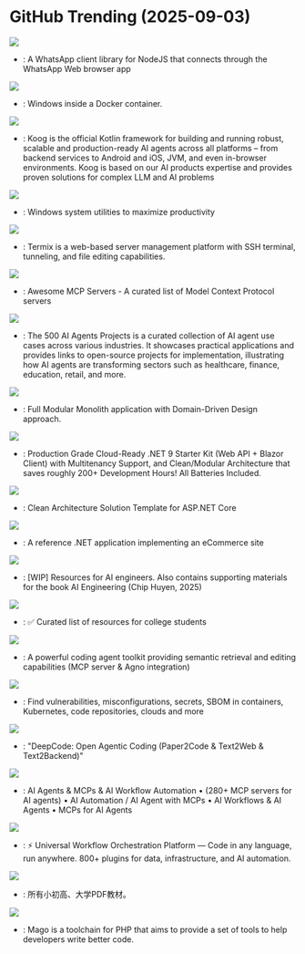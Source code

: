 # GitHub Trending (2025-09-03)

![](https://img.shields.io/badge/JavaScript-New%20294-green?style=flat-square&logo=appveyor)
- [](https://github.comundefined): A WhatsApp client library for NodeJS that connects through the WhatsApp Web browser app

![](https://img.shields.io/badge/Shell-New%201-green?style=flat-square&logo=appveyor)
- [](https://github.comundefined): Windows inside a Docker container.

![](https://img.shields.io/badge/Kotlin-New%20145-green?style=flat-square&logo=appveyor)
- [](https://github.comundefined): Koog is the official Kotlin framework for building and running robust, scalable and production-ready AI agents across all platforms – from backend services to Android and iOS, JVM, and even in-browser environments. Koog is based on our AI products expertise and provides proven solutions for complex LLM and AI problems

![](https://img.shields.io/badge/C%23-New%2052-green?style=flat-square&logo=appveyor)
- [](https://github.comundefined): Windows system utilities to maximize productivity

![](https://img.shields.io/badge/TypeScript-New%20387-green?style=flat-square&logo=appveyor)
- [](https://github.comundefined): Termix is a web-based server management platform with SSH terminal, tunneling, and file editing capabilities.

![](https://img.shields.io/badge/none-New%2092-green?style=flat-square&logo=appveyor)
- [](https://github.comundefined): Awesome MCP Servers - A curated list of Model Context Protocol servers

![](https://img.shields.io/badge/none-New%20966-green?style=flat-square&logo=appveyor)
- [](https://github.comundefined): The 500 AI Agents Projects is a curated collection of AI agent use cases across various industries. It showcases practical applications and provides links to open-source projects for implementation, illustrating how AI agents are transforming sectors such as healthcare, finance, education, retail, and more.

![](https://img.shields.io/badge/C%23-New%2039-green?style=flat-square&logo=appveyor)
- [](https://github.comundefined): Full Modular Monolith application with Domain-Driven Design approach.

![](https://img.shields.io/badge/C%23-New%2031-green?style=flat-square&logo=appveyor)
- [](https://github.comundefined): Production Grade Cloud-Ready .NET 9 Starter Kit (Web API + Blazor Client) with Multitenancy Support, and Clean/Modular Architecture that saves roughly 200+ Development Hours! All Batteries Included.

![](https://img.shields.io/badge/Bicep-New%2037-green?style=flat-square&logo=appveyor)
- [](https://github.comundefined): Clean Architecture Solution Template for ASP.NET Core

![](https://img.shields.io/badge/C%23-New%2052-green?style=flat-square&logo=appveyor)
- [](https://github.comundefined): A reference .NET application implementing an eCommerce site

![](https://img.shields.io/badge/Jupyter%20Notebook-New%20767-green?style=flat-square&logo=appveyor)
- [](https://github.comundefined): [WIP] Resources for AI engineers. Also contains supporting materials for the book AI Engineering (Chip Huyen, 2025)

![](https://img.shields.io/badge/none-New%20109-green?style=flat-square&logo=appveyor)
- [](https://github.comundefined): ✅ Curated list of resources for college students

![](https://img.shields.io/badge/Python-New%20198-green?style=flat-square&logo=appveyor)
- [](https://github.comundefined): A powerful coding agent toolkit providing semantic retrieval and editing capabilities (MCP server & Agno integration)

![](https://img.shields.io/badge/Go-New%2013-green?style=flat-square&logo=appveyor)
- [](https://github.comundefined): Find vulnerabilities, misconfigurations, secrets, SBOM in containers, Kubernetes, code repositories, clouds and more

![](https://img.shields.io/badge/Python-New%20158-green?style=flat-square&logo=appveyor)
- [](https://github.comundefined): "DeepCode: Open Agentic Coding (Paper2Code & Text2Web & Text2Backend)"

![](https://img.shields.io/badge/TypeScript-New%20130-green?style=flat-square&logo=appveyor)
- [](https://github.comundefined): AI Agents & MCPs & AI Workflow Automation • (280+ MCP servers for AI agents) • AI Automation / AI Agent with MCPs • AI Workflows & AI Agents • MCPs for AI Agents

![](https://img.shields.io/badge/Java-New%2017-green?style=flat-square&logo=appveyor)
- [](https://github.comundefined): ⚡ Universal Workflow Orchestration Platform — Code in any language, run anywhere. 800+ plugins for data, infrastructure, and AI automation.

![](https://img.shields.io/badge/Roff-New%20100-green?style=flat-square&logo=appveyor)
- [](https://github.comundefined): 所有小初高、大学PDF教材。

![](https://img.shields.io/badge/Rust-New%2091-green?style=flat-square&logo=appveyor)
- [](https://github.comundefined): Mago is a toolchain for PHP that aims to provide a set of tools to help developers write better code.


